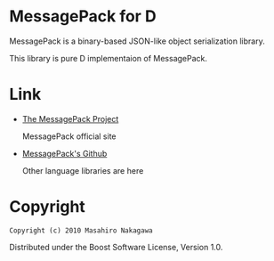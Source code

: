 # MessagePack for D

MessagePack is a binary-based JSON-like object serialization library.

This library is pure D implementaion of MessagePack.

# Link

* [The MessagePack Project](http://msgpack.sourceforge.net/)

  MessagePack official site

* [MessagePack's Github](http://github.com/msgpack/)

  Other language libraries are here

# Copyright

    Copyright (c) 2010 Masahiro Nakagawa

Distributed under the Boost Software License, Version 1.0.